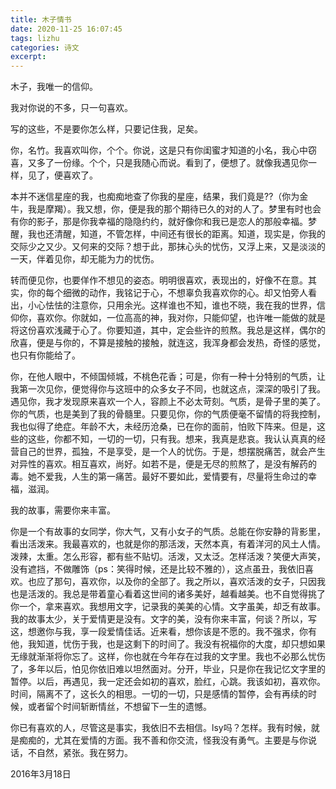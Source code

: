 ```yaml
---
title: 木子情书
date: 2020-11-25 16:07:45
tags: lizhu
categories: 诗文
excerpt: 
---
```

木子，我唯一的信仰。

我对你说的不多，只一句喜欢。

写的这些，不是要你怎么样，只要记住我，足矣。

你，名竹。我喜欢叫你，个个。你说，这是只有你闺蜜才知道的小名，我心中窃喜，又多了一份缘。个个，只是我随心而说。看到了，便想了。就像我遇见你一样，见了，便喜欢了。

本并不迷信星座的我，也痴痴地查了你我的星座，结果，我们竟是??（你为金牛，我是摩羯）。我又想，你，便是我的那个期待已久的对的人了。梦里有时也会有你的影子，那是你我幸福的隐隐约约，就好像你和我已是恋人的那般幸福。梦醒，我也还清醒，知道，不管怎样，中间还有很长的距离。知道，现实是，你我的交际少之又少。又何来的交际？想于此，那抹心头的忧伤，又浮上来，又是淡淡的一天，伴着见你，却无能为力的忧伤。

转而便见你，也要佯作不想见的姿态。明明很喜欢，表现出的，好像不在意。其实，你的每个细微的动作，我铭记于心，不想辜负我喜欢你的心。却又怕旁人看出，小心怯怯的注意你，只用余光。这样谁也不知，谁也不晓，我在我的世界，信仰你，喜欢你。你就如，一位高高的神，我对你，只能仰望，也许唯一能做的就是将这份喜欢浅藏于心了。你要知道，其中，定会些许的煎熬。我总是这样，偶尔的欣喜，便是与你的，不算是接触的接触，就连这，我浑身都会发热，奇怪的感觉，也只有你能给了。

你，在他人眼中，不倾国倾城，不桃色花香；可是，你有一种十分特别的气质，让我第一次见你，便觉得你与这班中的众多女子不同，也就这点，深深的吸引了我。遇见你，我才发现原来喜欢一个人，容颜上不必太苛刻。气质，是骨子里的美了。你的气质，也是美到了我的骨髓里。只要见你，你的气质便毫不留情的将我控制，我也似得了绝症。年龄不大，未经历沧桑，已在你的面前，怕败下阵来。但是，这些的这些，你都不知，一切的一切，只有我。想来，我真是悲哀。我认认真真的经营自己的世界，孤独，不是享受，是一个人的忧伤。于是，想摆脱痛苦，就会产生对异性的喜欢。相互喜欢，尚好。如若不是，便是无尽的煎熬了，是没有解药的毒。她不爱我，人生的第一痛苦。最好不要如此，爱情要有，尽量将生命过的幸福，滋润。

我的故事，需要你来丰富。

你是一个有故事的女同学，你大气，又有小女子的气质。总能在你安静的背影里，看出活泼来。我最喜欢的，也就是你的那活泼，天然本真，有着洋河的风土人情。泼辣，太重。怎么形容，都有些不贴切。活泼，又太泛。怎样活泼？笑便大声笑，没有遮挡，不做雕饰（ps：笑得时候，还是比较不雅的），这点虽丑，我依旧喜欢。也应了那句，喜欢你，以及你的全部了。我之所以，喜欢活泼的女子，只因我也是活泼的。我总是带着童心看着这世间的诸多美好，越看越美。也不自觉得挑了你一个，拿来喜欢。我想用文字，记录我的美美的心情。文字虽美，却乏有故事。我的故事太少，关于爱情更是没有。文字的美，没有你来丰富，何谈？所以，写这，想邀你与我，享一段爱情佳话。近来看，想你该是不愿的。我不强求，你有他，我知道，忧伤于我，也是这剩下的时间了。我没有祝福你的大度，却只想如果无缘就渐渐将你忘了。这样，你也就在今年存在过我的文字里。我也不必那么忧伤了，多年以后，怕见你依旧难以坦然面对。分开，毕业，只是你在我记忆文字里的暂停。以后，再遇见，我一定还会如初的喜欢，脸红，心跳。我该如初，喜欢你。时间，隔离不了，这长久的相思。一切的一切，只是感情的暂停，会有再续的时候，或者留个时间斩断情丝，不想留下一生的遗憾。

你已有喜欢的人，尽管这是事实，我依旧不去相信。lsy吗？怎样。我有时候，就是痴痴的，尤其在爱情的方面。我不善和你交流，怪我没有勇气。主要是与你说话，不自然，紧张。我在努力。

2016年3月18日
